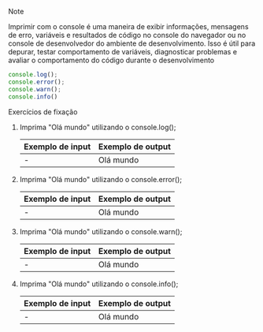 > [!NOTE]
>Imprimir com o console é uma maneira de exibir informações, mensagens de erro, variáveis e resultados de código no console do navegador ou
>no console de desenvolvedor do ambiente de desenvolvimento. Isso é útil para depurar, testar comportamento de variáveis, diagnosticar problemas e avaliar o comportamento do código durante o desenvolvimento

```javascript
console.log();
console.error();
console.warn();
console.info()
```

Exercícios de fixação
1. Imprima "Olá mundo" utilizando o console.log();

      | Exemplo de input  | Exemplo de output                 |
      |-------------------|-----------------------------------|
      | -                 | Olá mundo                         |

2. Imprima "Olá mundo" utilizando o console.error();

      | Exemplo de input  | Exemplo de output                 |
      |-------------------|-----------------------------------|
      | -                 | Olá mundo                         |

3. Imprima "Olá mundo" utilizando o console.warn();

      | Exemplo de input  | Exemplo de output                 |
      |-------------------|-----------------------------------|
      | -                 | Olá mundo                         |

4. Imprima "Olá mundo" utilizando o console.info();

      | Exemplo de input  | Exemplo de output                 |
      |-------------------|-----------------------------------|
      | -                 | Olá mundo                         |
